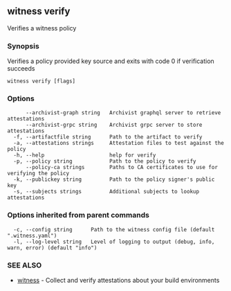 ## witness verify

Verifies a witness policy

### Synopsis

Verifies a policy provided key source and exits with code 0 if verification succeeds

```
witness verify [flags]
```

### Options

```
      --archivist-graph string   Archivist graphql server to retrieve attestations
      --archivist-grpc string    Archivist grpc server to store attestations
  -f, --artifactfile string      Path to the artifact to verify
  -a, --attestations strings     Attestation files to test against the policy
  -h, --help                     help for verify
  -p, --policy string            Path to the policy to verify
      --policy-ca strings        Paths to CA certificates to use for verifying the policy
  -k, --publickey string         Path to the policy signer's public key
  -s, --subjects strings         Additional subjects to lookup attestations
```

### Options inherited from parent commands

```
  -c, --config string      Path to the witness config file (default ".witness.yaml")
  -l, --log-level string   Level of logging to output (debug, info, warn, error) (default "info")
```

### SEE ALSO

* [witness](witness.md)	 - Collect and verify attestations about your build environments


